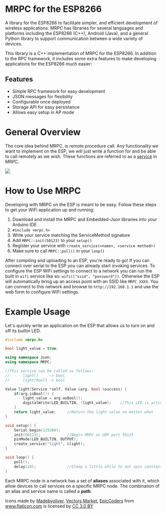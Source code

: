 # MRPC for the ESP8266
A library for the ESP8266 to facilitate simpler, and efficient development of wireless applications.
MRPC has libraries for several languages and platforms including the ESP8266 (C++), Android (Java), and a general Python library to support communication between a wide variety of devices.

This library is a C++ implementation of MRPC for the ESP8266. In addition to the RPC framework, it includes some extra features to make developing applications for the ESP8266 much easier:

## Features
- Simple RPC framework for easy development
- JSON messages for flexibility
- Configurable once deployed
- Storage API for easy persistance
- Allows easy setup in AP mode

# General Overview

The core idea behind MRPC, is remote procedure call. Any functionality we want to implement on the ESP, we will just write a function for and be able to call remotely as we wish. These functions are referred to as a [service](/alex-sherman/MRPC-ESP8266/wiki/Service) in MRPC.

![](https://docs.google.com/drawings/d/16HAHWeJ8-HilS22Vmc00pYQiUevSUPRaiXSvHlPPUM8/pub?w=613&h=447)

# How to Use MRPC

Developing with MRPC on the ESP is meant to be easy. Follow these steps to get your WiFi application up and running:

1. Download and install the MRPC and Embedded-Json libraries into your Arduino IDE
2. `#include <mrpc.h>`
3. Write your service matching the ServiceMethod signature
4. Add `MRPC::init(50123)` to your `setup()`
5. Register your service with `create_service(<name>, <service method>)`
6. Make sure to call `MRPC::poll()` in your `loop()`

After compiling and uploading to an ESP, you're ready to go! If you can connect over serial to the ESP you can already start invoking services. To configure the ESP WiFi settings to connect to a network you can run the built in `wifi` service like so: `wifi(["ssid", "password"])`. Otherwise the ESP will automatically bring up an access point with an SSID like `MRPC XXXX`. You can connect to this network and browse to `http://192.168.1.1` and use the web form to configure WiFi settings.

# Example Usage

Let's quickly write an application on the ESP that allows us to turn on and off its builtin LED.

```C++
#include <mrpc.h>

bool light_value = true;

using namespace Json;
using namespace MRPC;

//This service can be called as follows:
//      light()     -> bool
//      light(bool) -> bool

Value light(Service *self, Value &arg, bool &success) {
    if(arg.isBool()) {
        light_value = arg.asBool();
        digitalWrite(LED_BUILTIN, !light_value);    //This LED is active low
    }
    return light_value;     //Return the light value no matter what
}

void setup() {
    Serial.begin(115200);
    init(50123);            //Begin MRPC on UDP port 50123
    pinMode(LED_BUILTIN, OUTPUT);
    create_service("light", &light);
}

void loop() {
    poll();
    delay(10);              //Sleep a little while to not spin constantly
}
```


Each MRPC node in a network has a set of **aliases** associated with it, which allow devices to call services on a specific MRPC node. The combination of an alias and service name is called a **path**.

<div>Icons made by <a href="http://www.flaticon.com/authors/madebyoliver" title="Madebyoliver">Madebyoliver</a>, <a href="http://www.flaticon.com/authors/vectors-market" title="Vectors Market">Vectors Market</a>, <a href="http://www.flaticon.com/authors/epiccoders" title="EpicCoders">EpicCoders</a> from <a href="http://www.flaticon.com" title="Flaticon">www.flaticon.com</a> is licensed by <a href="http://creativecommons.org/licenses/by/3.0/" title="Creative Commons BY 3.0" target="_blank">CC 3.0 BY</a></div>

